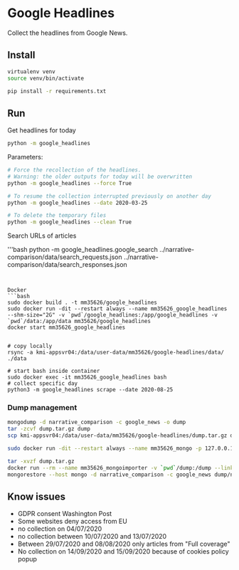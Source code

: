 # Google Headlines

Collect the headlines from Google News.

## Install

```bash
virtualenv venv
source venv/bin/activate

pip install -r requirements.txt
```

## Run

Get headlines for today

```bash
python -m google_headlines
```

Parameters:

```bash
# Force the recollection of the headlines.
# Warning: the older outputs for today will be overwritten
python -m google_headlines --force True

# To resume the collection interrupted previously on another day
python -m google_headlines --date 2020-03-25

# To delete the temporary files
python -m google_headlines --clean True
```

Search URLs of articles

'''bash
python -m google_headlines.google_search ../narrative-comparison/data/search_requests.json ../narrative-comparison/data/search_responses.json
```


Docker
```bash
sudo docker build . -t mm35626/google_headlines
sudo docker run -dit --restart always --name mm35626_google_headlines --shm-size="2G" -v `pwd`/google_headlines:/app/google_headlines -v `pwd`/data:/app/data mm35626/google_headlines
docker start mm35626_google_headlines


# copy locally
rsync -a kmi-appsvr04:/data/user-data/mm35626/google-headlines/data/ ./data

# start bash inside container
sudo docker exec -it mm35626_google_headlines bash
# collect specific day
python3 -m google_headlines scrape --date 2020-08-25
```

### Dump management
```bash
mongodump -d narrative_comparison -c google_news -o dump
tar -zcvf dump.tar.gz dump
scp kmi-appsvr04:/data/user-data/mm35626/google-headlines/dump.tar.gz dump.tar.gz

sudo docker run -dit --restart always --name mm35626_mongo -p 127.0.0.1:27017:27017 -v mm5626_mongo_volume:/data/db mongo

tar -xvzf dump.tar.gz
docker run --rm --name mm35626_mongoimporter -v `pwd`/dump:/dump --link=mm35626_mongo:mongo -it mongo bash
mongorestore --host mongo -d narrative_comparison -c google_news dump/narrative_comparison/google_news.bson
```

## Know issues

- GDPR consent Washington Post
- Some websites deny access from EU
- no collection on 04/07/2020
- no collection between 10/07/2020 and 13/07/2020
- Between 29/07/2020 and 08/08/2020 only articles from "Full coverage"
- No collection on 14/09/2020 and 15/09/2020 because of cookies policy popup
